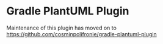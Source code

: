 # Gradle PlantUML Plugin

Maintenance of this plugin has moved on to 
https://github.com/cosminpolifronie/gradle-plantuml-plugin
